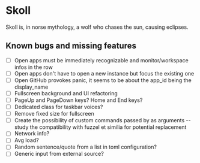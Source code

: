 # Skoll
Skoll is, in norse mythology, a wolf who chases the sun, causing eclipses.

## Known bugs and missing features
- [ ] Open apps must be immediately recognizable and monitor/workspace infos in the row
- [ ] Open apps don't have to open a new instance but focus the existing one
- [ ] Open GitHub provokes panic, it seems to be about the app_id being the display_name
- [ ] Fullscreen background and UI refactoring
- [ ] PageUp and PageDown keys? Home and End keys?
- [ ] Dedicated class for taskbar voices?
- [ ] Remove fixed size for fullscreen
- [ ] Create the possibility of custom commands passed by as arguments -- study the compatibility with fuzzel et similia for potential replacement
- [ ] Network info?
- [ ] Avg load?
- [ ] Random sentence/quote from a list in toml configuration?
- [ ] Generic input from external source?